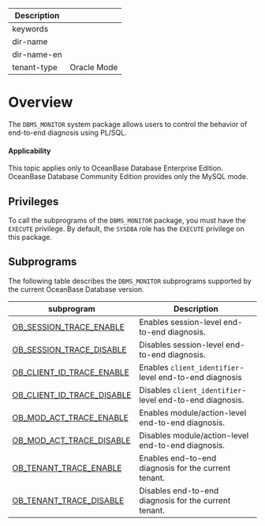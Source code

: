 | Description   |                 |
|---------------|-----------------|
| keywords      |                 |
| dir-name      |                 |
| dir-name-en   |                 |
| tenant-type   | Oracle Mode     |

# Overview

The `DBMS_MONITOR` system package allows users to control the behavior of end-to-end diagnosis using PL/SQL.

<main id="notice" >
  <h4>Applicability</h4>
  <p>This topic applies only to OceanBase Database Enterprise Edition. OceanBase Database Community Edition provides only the MySQL mode. </p>
</main>

## Privileges

To call the subprograms of the `DBMS_MONITOR` package, you must have the `EXECUTE` privilege. By default, the `SYSDBA` role has the `EXECUTE` privilege on this package.

## Subprograms

The following table describes the `DBMS_MONITOR` subprograms supported by the current OceanBase Database version.

| subprogram | Description |
| --- | --- |
| [OB_SESSION_TRACE_ENABLE](200.ob-session-trace-enable-oracle.md) | Enables session-level end-to-end diagnosis. |
| [OB_SESSION_TRACE_DISABLE](300.ob-session-trace-disable-oracle.md) | Disables session-level end-to-end diagnosis. |
| [OB_CLIENT_ID_TRACE_ENABLE](400.ob-client-id-trace-enable-oracle.md) | Enables `client_identifier`-level end-to-end diagnosis |
| [OB_CLIENT_ID_TRACE_DISABLE](500.ob-client-id-trace-disable-oracle.md) | Disables `client_identifier`-level end-to-end diagnosis. |
| [OB_MOD_ACT_TRACE_ENABLE](600.ob-mod-act-trace-enable-oracle.md) | Enables module/action-level end-to-end diagnosis. |
| [OB_MOD_ACT_TRACE_DISABLE](700.ob-mod-act-trace-disable-oracle.md) | Disables module/action-level end-to-end diagnosis. |
| [OB_TENANT_TRACE_ENABLE](800.ob-tenant-trace-enable-oracle.md) | Enables end-to-end diagnosis for the current tenant. |
| [OB_TENANT_TRACE_DISABLE](900.ob-tenant-trace-disable-oracle.md) | Disables end-to-end diagnosis for the current tenant. |